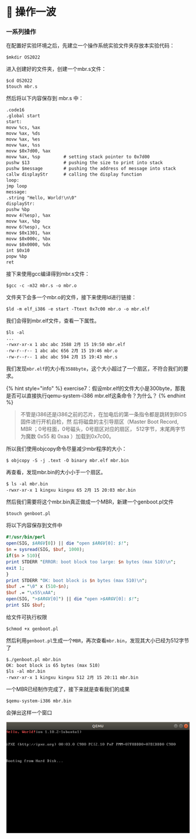 # 🥲 操作一波

### 一系列操作

在配置好实验环境之后，先建立一个操作系统实验文件夹存放本实验代码：

```shell
$mkdir OS2022
```

进入创建好的文件夹，创建一个mbr.s文件：

```shell
$cd OS2022
$touch mbr.s
```

然后将以下内容保存到 mbr.s 中：

```shell
.code16
.global start
start:
movw %cs, %ax
movw %ax, %ds
movw %ax, %es
movw %ax, %ss
movw $0x7d00, %ax
movw %ax, %sp         # setting stack pointer to 0x7d00
pushw $13             # pushing the size to print into stack
pushw $message        # pushing the address of message into stack
callw displayStr      # calling the display function
loop:
jmp loop
message:
.string "Hello, World!\n\0"
displayStr:
pushw %bp
movw 4(%esp), %ax
movw %ax, %bp
movw 6(%esp), %cx
movw $0x1301, %ax
movw $0x000c, %bx
movw $0x0000, %dx
int $0x10
popw %bp
ret
```

接下来使用gcc编译得到mbr.s文件：

```shell
$gcc -c -m32 mbr.s -o mbr.o
```

文件夹下会多一个mbr.o的文件，接下来使用ld进行链接：

```shell
$ld -m elf_i386 -e start -Ttext 0x7c00 mbr.o -o mbr.elf
```

我们会得到mbr.elf文件，查看一下属性。

```shell
$ls -al
...
-rwxr-xr-x 1 abc abc 3588 2月 15 19:50 mbr.elf
-rw-r--r-- 1 abc abc 656 2月 15 19:46 mbr.o
-rw-r--r-- 1 abc abc 594 2月 15 19:43 mbr.s
```

我们发现`mbr.elf`的大小有`3588byte`，这个大小超过了一个扇区，不符合我们的要求。

{% hint style="info" %}
exercise7：假设mbr.elf的文件大小是300byte，那我是否可以直接执行qemu-system-i386 mbr.elf这条命令？为什么？
{% endhint %}

> 不管是i386还是i386之前的芯片，在加电后的第一条指令都是跳转到BIOS固件进行开机自检，然 后将磁盘的主引导扇区（Master Boot Record, MBR ；0号柱面，0号磁头，0号扇区对应的扇区， 512字节，末尾两字节为魔数 0x55 和 0xaa ）加载到0x7c00。

所以我们使用objcopy命令尽量减少mbr程序的大小：

```shell
$ objcopy -S -j .text -O binary mbr.elf mbr.bin
```

再查看，发现mbr.bin的大小小于一个扇区。

```shell
$ ls -al mbr.bin
-rwxr-xr-x 1 kingxu kingxu 65 2月 15 20:03 mbr.bin
```

然后我们需要将这个mbr.bin真正做成一个MBR，新建一个genboot.pl文件

```shell
$touch genboot.pl
```

将以下内容保存到文件中

```perl
#!/usr/bin/perl
open(SIG, $ARGV[0]) || die "open $ARGV[0]: $!";
$n = sysread(SIG, $buf, 1000);
if($n > 510){
print STDERR "ERROR: boot block too large: $n bytes (max 510)\n";
exit 1;
}
print STDERR "OK: boot block is $n bytes (max 510)\n";
$buf .= "\0" x (510-$n);
$buf .= "\x55\xAA";
open(SIG, ">$ARGV[0]") || die "open >$ARGV[0]: $!";
print SIG $buf;
```

给文件可执行权限

```shell
$chmod +x genboot.pl
```

然后利用`genboot.pl`生成一个`MBR`，再次查看`mbr.bin`，发现其大小已经为512字节了

```shell
$./genboot.pl mbr.bin
OK: boot block is 65 bytes (max 510)
$ls -al mbr.bin
-rwxr-xr-x 1 kingxu kingxu 512 2月 15 20:11 mbr.bin
```

一个MBR已经制作完成了，接下来就是查看我们的成果

```
$qemu-system-i386 mbr.bin
```

会弹出这样一个窗口

![输出hello world成功](../../../.gitbook/assets/image8.png)
